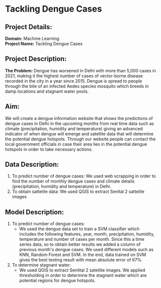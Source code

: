 # Tackling Dengue Cases
## Project Details:
**Domain:** Machine Learning           
**Project Name:** Tackling Dengue Cases

## Project Description:
**The Problem:**
Dengue has worsened in Delhi with more than 5,000 cases in 2021, making it the highest number of cases of vector-borne disease recorded in the city in a year since 2015. Dengue is spread to people through the bite of an infected Aedes species mosquito which breeds in damp locations and stagnant water pools.

## Aim:
We will create a dengue information website that shows the predictions of dengue cases in Delhi in the upcoming months from real time data such as climate (precipitation, humidity and temperature) giving an advanced indicator of when dengue will emerge and satellite data that will determine the potential dengue hotspots. Through our website people can contact the local government officials in case their area lies in the potential dengue hotspots in order to take necessary actions.


## Data Description:
1. To predict number of dengue cases: We used web scrapping in order to find the number of monthly dengue cases and climate details (precipitation, humidity and temperature) in    Delhi. 
2. To obtain sattelite data: We used QGIS to extract Senital 2 sattelite images


## Model Description:
1. To predict number of dengue cases:
      * We used the dengue data set to train a SVM classifier which includes the following features, year, month, precipitation, humidity, temperature and number of cases per           month. Since this a time series data, so to obtain better results we added a column of previous month's dengue cases. We used different models such as KNN, Random               Forest and SVM. In the end, data trained on SVM gives the best testing result with mean absolute error of 67%.
2. To determine stagnant water:
      * We used QGIS to extract Sentital 2 satellite images. We applied thresholding in order to determine the stagnant water which are potential regions for dengue hotspots. 
